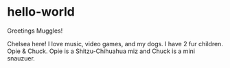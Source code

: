 # hello-world

Greetings Muggles!

Chelsea here! I love music, video games, and my dogs. 
I have 2 fur children. Opie & Chuck. Opie is a Shitzu-Chihuahua miz and Chuck is a mini snauzuer.

